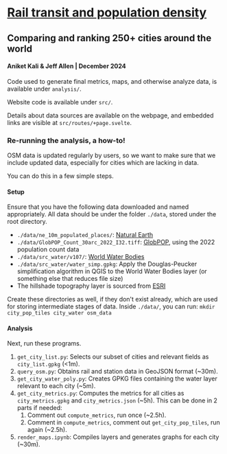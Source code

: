 # [Rail transit and population density](https://schoolofcities.github.io/rail-transit-and-population-density/)
## Comparing and ranking 250+ cities around the world
#### Aniket Kali & Jeff Allen | December 2024

Code used to generate final metrics, maps, and otherwise analyze data, is available under `analysis/`. 

Website code is available under `src/`. 

Details about data sources are available on the webpage, and embedded links are visible at `src/routes/+page.svelte`. 

### Re-running the analysis, a how-to!

OSM data is updated regularly by users, so we want to make sure that we include updated data, especially for cities which are lacking in data. 

You can do this in a few simple steps. 

#### Setup

Ensure that you have the following data downloaded and named appropriately. All data should be under the folder `./data`, stored under the root directory. 
* `./data/ne_10m_populated_places/`: [Natural Earth](https://www.naturalearthdata.com/downloads/10m-cultural-vectors/10m-populated-places/)
* `./data/GlobPOP_Count_30arc_2022_I32.tiff`: [GlobPOP](https://github.com/lulingliu/GlobPOP), using the 2022 population count data
* `./data/src_water/v107/`: [World Water Bodies](https://www.arcgis.com/home/item.html?id=e750071279bf450cbd510454a80f2e63)
* `./data/src_water/water_simp.gpkg`: Apply the Douglas-Peucker simplification algorithm in QGIS to the World Water Bodies layer (or something else that reduces file size)
* The hillshade topography layer is sourced from [ESRI](https://www.arcgis.com/home/item.html?id=1b243539f4514b6ba35e7d995890db1d)

Create these directories as well, if they don't exist already, which are used for storing intermediate stages of data. Inside `./data/`, you can run: `mkdir city_pop_tiles city_water osm_data`

#### Analysis

Next, run these programs.
1. `get_city_list.py`: Selects our subset of cities and relevant fields as `city_list.gpkg` (<1m).
2. `query_osm.py`: Obtains rail and station data in GeoJSON format (~30m).
3. `get_city_water_poly.py`: Creates GPKG files containing the water layer relevant to each city (~5m).
4. `get_city_metrics.py`: Computes the metrics for all cities as `city_metrics.gpkg` and `city_metrics.json` (~5h). This can be done in 2 parts if needed:
    1. Comment out `compute_metrics`, run once (~2.5h).
    2. Comment in `compute_metrics`, comment out `get_city_pop_tiles`, run again (~2.5h). 
5. `render_maps.ipynb`: Compiles layers and generates graphs for each city (~30m).
